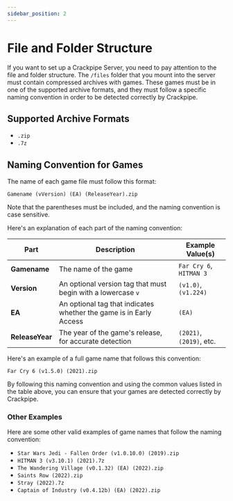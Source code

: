 ```yaml
---
sidebar_position: 2
---
```


# File and Folder Structure

If you want to set up a Crackpipe Server, you need to pay attention to the file and folder structure. The `/files` folder that you mount into the server must contain compressed archives with games. These games must be in one of the supported archive formats, and they must follow a specific naming convention in order to be detected correctly by Crackpipe.

## Supported Archive Formats

- `.zip`
- `.7z`

## Naming Convention for Games

The name of each game file must follow this format:

`Gamename (vVersion) (EA) (ReleaseYear).zip`

Note that the parentheses must be included, and the naming convention is case sensitive.

Here's an explanation of each part of the naming convention:

| Part            | Description                                                        | Example Value(s)         |
| --------------- | ------------------------------------------------------------------ | ------------------------ |
| **Gamename**    | The name of the game                                               | `Far Cry 6`, `HITMAN 3`  |
| **Version**     | An optional version tag that must begin with a lowercase `v`       | `(v1.0)`, `(v1.224)`     |
| **EA**          | An optional tag that indicates whether the game is in Early Access | `(EA)`                   |
| **ReleaseYear** | The year of the game's release, for accurate detection             | `(2021)`, `(2019)`, etc. |

Here's an example of a full game name that follows this convention:

`Far Cry 6 (v1.5.0) (2021).zip`

By following this naming convention and using the common values listed in the table above, you can ensure that your games are detected correctly by Crackpipe.

### Other Examples

Here are some other valid examples of game names that follow the naming convention:

- `Star Wars Jedi - Fallen Order (v1.0.10.0) (2019).zip`
- `HITMAN 3 (v3.10.1) (2021).7z`
- `The Wandering Village (v0.1.32) (EA) (2022).zip`
- `Saints Row (2022).zip`
- `Stray (2022).7z`
- `Captain of Industry (v0.4.12b) (EA) (2022).zip`
